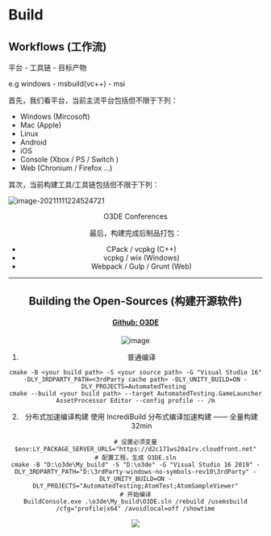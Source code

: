 # Build



## Workflows (工作流)

平台 - 工具链 - 目标产物

e.g windows - msbuild(vc++) - msi 

首先，我们看平台，当前主流平台包括但不限于下列：

- Windows (Mircosoft) 
- Mac (Apple)
- Linux
- Android
- iOS 
- Console (Xbox / PS / Switch )
- Web (Chronium / Firefox ...)

其次，当前构建工具/工具链包括但不限于下列：

![image-20211111224524721](https://wx1.sinaimg.cn/bmiddle/61662705gy1gwbluf2jpgj20le0b078g.jpg)

<center>O3DE Conferences<center/>

最后，构建完成后制品打包：

- CPack / vcpkg (C++)
- vcpkg / wix (Windows)
- Webpack / Gulp / Grunt (Web)

---

## Building the Open-Sources (构建开源软件)

#### [Github: O3DE](https://github.com/o3de/o3de)

![image](https://user-images.githubusercontent.com/11768073/141129945-e8408469-7252-4913-9014-116720fd09d1.png)

1. 普通编译

```shell
cmake -B <your build path> -S <your source path> -G "Visual Studio 16" -DLY_3RDPARTY_PATH=<3rdParty cache path> -DLY_UNITY_BUILD=ON -DLY_PROJECTS=AutomatedTesting 
cmake --build <your build path> --target AutomatedTesting.GameLauncher AssetProcessor Editor --config profile -- /m
```

2. 分布式加速编译构建
使用 IncrediBuild 分布式编译加速构建 —— 全量构建 32min

```
# 设置必须变量
$env:LY_PACKAGE_SERVER_URLS="https://d2c171ws20a1rv.cloudfront.net"
# 配置工程，生成 O3DE.sln
cmake -B "D:\o3de\My_build" -S "D:\o3de" -G "Visual Studio 16 2019" -DLY_3RDPARTY_PATH="D:\3rdParty-windows-no-symbols-rev10\3rdParty" -DLY_UNITY_BUILD=ON -DLY_PROJECTS="AutomatedTesting;AtomTest;AtomSampleViewer"
# 开始编译
BuildConsole.exe .\o3de\My_build\O3DE.sln /rebuild /usemsbuild /cfg="profile|x64" /avoidlocal=off /showtime
```

![](https://wx2.sinaimg.cn/mw2000/61662705gy1gw95mg6tanj219m0q8qsd.jpg)
